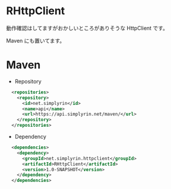 # RHttpClient
動作確認はしてますがおかしいところがありそうな HttpClient です。

Maven にも置いてます。

# Maven
- Repository
```XML
  <repositories>
    <repository>
      <id>net.simplyrin</id>
      <name>api</name>
      <url>https://api.simplyrin.net/maven/</url>
    </repository>
  </repositories>
```

- Dependency
```XML
  <dependencies>
    <dependency>
      <groupId>net.simplyrin.httpclient</groupId>
      <artifactId>RHttpClient</artifactId>
      <version>1.0-SNAPSHOT</version>
    </dependency>
  </dependencies>
```
